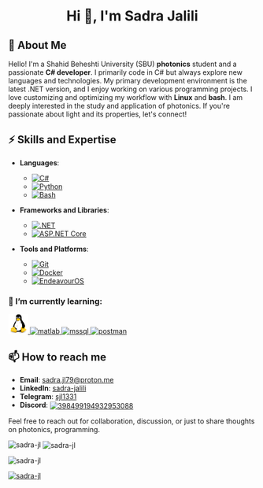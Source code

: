 <h1 align="center">Hi 👋, I'm Sadra Jalili</h1>

## 💬 About Me
Hello! I'm a Shahid Beheshti University (SBU) **photonics** student and a passionate **C# developer**.
I primarily code in C# but always explore new languages and technologies.
My primary development environment is the latest .NET version, and I enjoy working on various programming projects.
I love customizing and optimizing my workflow with **Linux** and **bash**.
I am deeply interested in the study and application of photonics. If you're passionate about light and its properties, let's connect!
  
## ⚡ Skills and Expertise

- **Languages**: 
  - [![C#](https://img.shields.io/badge/C%23-239120?style=flat&logo=c-sharp&logoColor=white)](https://docs.microsoft.com/en-us/dotnet/csharp/)
  - [![Python](https://img.shields.io/badge/Python-3776AB?style=flat&logo=python&logoColor=white)](https://www.python.org/)
  - [![Bash](https://img.shields.io/badge/Bash-4EAA25?style=flat&logo=gnu-bash&logoColor=white)](https://www.gnu.org/software/bash/)

- **Frameworks and Libraries**:
  - [![.NET](https://img.shields.io/badge/.NET-512BD4?style=flat&logo=.net&logoColor=white)](https://dotnet.microsoft.com/)
  - [![ASP.NET Core](https://img.shields.io/badge/ASP.NET_Core-512BD4?style=flat&logo=dotnet&logoColor=white)](https://docs.microsoft.com/en-us/aspnet/core/)

- **Tools and Platforms**:
  - [![Git](https://img.shields.io/badge/Git-F05032?style=flat&logo=git&logoColor=white)](https://git-scm.com/)
  - [![Docker](https://img.shields.io/badge/Docker-2496ED?style=flat&logo=docker&logoColor=white)](https://www.docker.com/)
  - [![EndeavourOS](https://img.shields.io/badge/EndeavourOS-67429E?style=flat&logo=endeavour&logoColor=white)](https://endeavouros.com/)

<h3 align="left">🔭 I’m currently learning:</h3>
<p align="left"> <a href="https://www.linux.org/" target="_blank" rel="noreferrer"> <img src="https://raw.githubusercontent.com/devicons/devicon/master/icons/linux/linux-original.svg" alt="linux" width="40" height="40"/> </a> <a href="https://www.mathworks.com/" target="_blank" rel="noreferrer"> <img src="https://upload.wikimedia.org/wikipedia/commons/2/21/Matlab_Logo.png" alt="matlab" width="40" height="40"/> </a> <a href="https://www.microsoft.com/en-us/sql-server" target="_blank" rel="noreferrer"> <img src="https://www.svgrepo.com/show/303229/microsoft-sql-server-logo.svg" alt="mssql" width="40" height="40"/> </a> <a href="https://postman.com" target="_blank" rel="noreferrer"> <img src="https://www.vectorlogo.zone/logos/getpostman/getpostman-icon.svg" alt="postman" width="40" height="40"/> </a> </p>
    
## 📫 How to reach me
- **Email**: [sadra.jl79@proton.me](mailto:sadra.jl79@proton.me)
- **LinkedIn**: [sadra-jalili](https://linkedin.com/in/sadra-jalili)
- **Telegram**: [sjl1331](https://t.me/sjl1331)
- **Discord**: <a href="https://discord.gg/398499194932953088" target="blank"><img align="center" src="https://raw.githubusercontent.com/rahuldkjain/github-profile-readme-generator/master/src/images/icons/Social/discord.svg" alt="398499194932953088" height="30" width="40" /></a>

Feel free to reach out for collaboration, discussion, or just to share thoughts on photonics, programming.


<p><img align="left" src="https://github-readme-stats.vercel.app/api/top-langs?username=sadra-jl&show_icons=true&theme=cobalt&locale=en&layout=compact" alt="sadra-jl" /></p>

<p>&nbsp;<img align="center" src="https://github-readme-stats.vercel.app/api?username=sadra-jl&show_icons=true&theme=cobalt&locale=en" alt="sadra-jl" /></p>

<span align="left"> <img src="https://komarev.com/ghpvc/?username=sadra-jl&label=Profile%20views&color=0e75b6&style=flat" alt="sadra-jl" /> 
<p align="left"> <a href="https://github.com/ryo-ma/github-profile-trophy"><img src="https://github-profile-trophy.vercel.app/?username=sadra-jl" alt="sadra-jl" /></a> </p>
